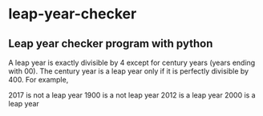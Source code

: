 # leap-year-checker
## Leap year checker program with python


A leap year is exactly divisible by 4 except for century years (years ending with 00). The century year is a leap year only if it is perfectly divisible by 400. For example,

2017 is not a leap year
1900 is a not leap year
2012 is a leap year
2000 is a leap year
